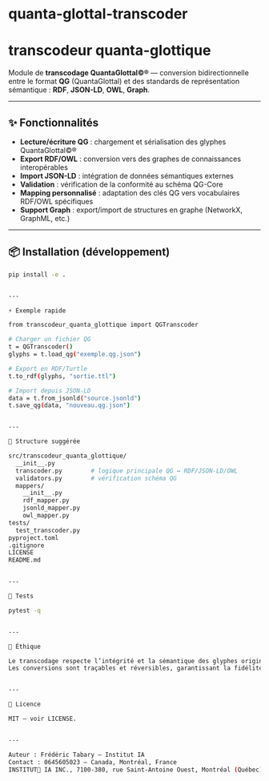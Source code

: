 # quanta-glottal-transcoder
# transcodeur quanta-glottique

Module de **transcodage QuantaGlottal©®** — conversion bidirectionnelle entre le format **QG** (QuantaGlottal) et des standards de représentation sémantique : **RDF**, **JSON-LD**, **OWL**, **Graph**.

---

## ✨ Fonctionnalités
- **Lecture/écriture QG** : chargement et sérialisation des glyphes QuantaGlottal©®
- **Export RDF/OWL** : conversion vers des graphes de connaissances interopérables
- **Import JSON-LD** : intégration de données sémantiques externes
- **Validation** : vérification de la conformité au schéma QG-Core
- **Mapping personnalisé** : adaptation des clés QG vers vocabulaires RDF/OWL spécifiques
- **Support Graph** : export/import de structures en graphe (NetworkX, GraphML, etc.)

---

## 📦 Installation (développement)
```bash
pip install -e .


---

⚡ Exemple rapide

from transcodeur_quanta_glottique import QGTranscoder

# Charger un fichier QG
t = QGTranscoder()
glyphs = t.load_qg("exemple.qg.json")

# Export en RDF/Turtle
t.to_rdf(glyphs, "sortie.ttl")

# Import depuis JSON-LD
data = t.from_jsonld("source.jsonld")
t.save_qg(data, "nouveau.qg.json")


---

🧱 Structure suggérée

src/transcodeur_quanta_glottique/
  __init__.py
  transcoder.py        # logique principale QG ↔ RDF/JSON-LD/OWL
  validators.py        # vérification schéma QG
  mappers/
    __init__.py
    rdf_mapper.py
    jsonld_mapper.py
    owl_mapper.py
tests/
  test_transcoder.py
pyproject.toml
.gitignore
LICENSE
README.md


---

🧪 Tests

pytest -q


---

🔐 Éthique

Le transcodage respecte l’intégrité et la sémantique des glyphes originaux.
Les conversions sont traçables et réversibles, garantissant la fidélité du sens.


---

📜 Licence

MIT — voir LICENSE.


---

Auteur : Frédéric Tabary — Institut IA
Contact : 0645605023 — Canada, Montréal, France
INSTITUT🦋 IA INC., 7100-380, rue Saint-Antoine Ouest, Montréal (Québec) H2Y 3X7.



